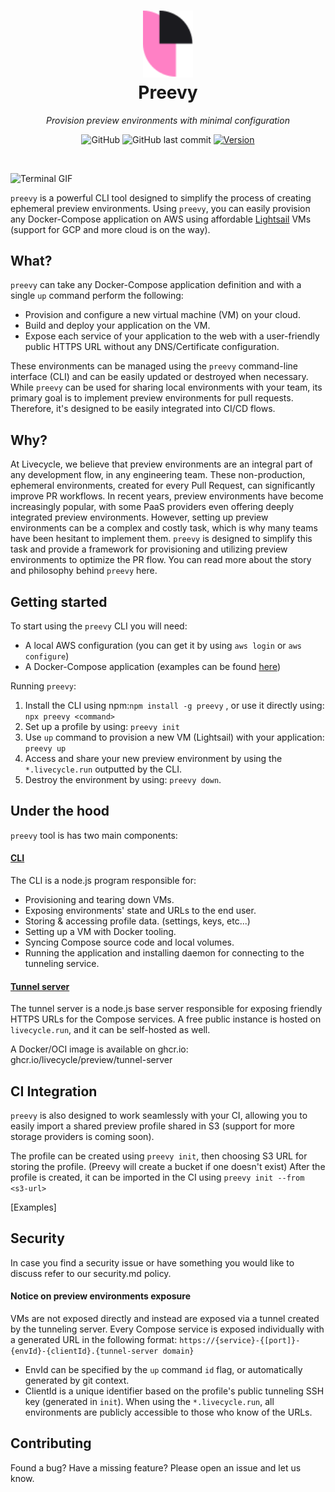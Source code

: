 <h1 align="center">
  <a href="https://preevy.dev" target="_blank" rel="noopener noreferrer">
    <picture>
      <source media="(prefers-color-scheme: dark)" srcset="site/static/img/logo-dark.svg">
      <img width="80" src="site/static/img/logo-light.svg">
    </picture>
  </a>
  <br />
  Preevy
</h1>
<p align="center"> <em>Provision preview environments with minimal configuration</em>
</p>
<div align="center">

![GitHub](https://img.shields.io/github/license/livecycle/preevy) ![GitHub last commit](https://img.shields.io/github/last-commit/livecycle/preevy) [![Version](https://img.shields.io/npm/v/preevy.svg)](https://npmjs.org/package/preevy)

</div>

<br />

![Terminal GIF](./terminal.gif)

`preevy` is a powerful CLI tool designed to simplify the process of creating ephemeral preview environments.
Using `preevy`, you can easily provision any Docker-Compose application on AWS using affordable [Lightsail](https://aws.amazon.com/free/compute/lightsail) VMs (support for GCP and more cloud is on the way).

## What?

`preevy` can take any Docker-Compose application definition and with a single `up` command perform the following:

- Provision and configure a new virtual machine (VM) on your cloud.
- Build and deploy your application on the VM.
- Expose each service of your application to the web with a user-friendly public HTTPS URL without any DNS/Certificate configuration.

These environments can be managed using the `preevy` command-line interface (CLI) and can be easily updated or destroyed when necessary.
While `preevy` can be used for sharing local environments with your team, its primary goal is to implement preview environments for pull requests. Therefore, it's designed to be easily integrated into CI/CD flows.

## Why?

At Livecycle, we believe that preview environments are an integral part of any development flow, in any engineering team.
These non-production, ephemeral environments, created for every Pull Request, can significantly improve PR workflows.
In recent years, preview environments have become increasingly popular, with some PaaS providers even offering deeply integrated preview environments.
However, setting up preview environments can be a complex and costly task, which is why many teams have been hesitant to implement them.
`preevy` is designed to simplify this task and provide a framework for provisioning and utilizing preview environments to optimize the PR flow.
You can read more about the story and philosophy behind `preevy` here.

## Getting started

To start using the `preevy` CLI you will need:

- A local AWS configuration (you can get it by using `aws login` or `aws configure`)
- A Docker-Compose application (examples can be found [here](https://github.com/docker/awesome-compose))

Running `preevy`:

1. Install the CLI using npm:`npm install -g preevy` , or use it directly using: `npx preevy <command>`
2. Set up a profile by using: `preevy init`
3. Use `up` command to provision a new VM (Lightsail) with your application: `preevy up`
4. Access and share your new preview environment by using the `*.livecycle.run` outputted by the CLI.
5. Destroy the environment by using: `preevy down`.

## Under the hood

`preevy` tool is has two main components:

#### [CLI](packages/cli)

The CLI is a node.js program responsible for:

- Provisioning and tearing down VMs.
- Exposing environments' state and URLs to the end user.
- Storing & accessing profile data. (settings, keys, etc...)
- Setting up a VM with Docker tooling.
- Syncing Compose source code and local volumes.
- Running the application and installing daemon for connecting to the tunneling service.

#### [Tunnel server](packages/tunnel-server)

The tunnel server is a node.js base server responsible for exposing friendly HTTPS URLs for the Compose services.
A free public instance is hosted on `livecycle.run`, and it can be self-hosted as well.

A Docker/OCI image is available on ghcr.io: ghcr.io/livecycle/preview/tunnel-server

## CI Integration

`preevy` is also designed to work seamlessly with your CI, allowing you to easily import a shared preview profile shared in S3 (support for more storage providers is coming soon).

The profile can be created using `preevy init`, then choosing S3 URL for storing the profile. (Preevy will create a bucket if one doesn't exist)
After the profile is created, it can be imported in the CI using `preevy init --from <s3-url>`

[Examples]

## Security

In case you find a security issue or have something you would like to discuss refer to our security.md policy.

#### Notice on preview environments exposure

VMs are not exposed directly and instead are exposed via a tunnel created by the tunneling server.
Every Compose service is exposed individually with a generated URL in the following format:
`https://{service}-{[port]}-{envId}-{clientId}.{tunnel-server domain}`

- EnvId can be specified by the `up` command `id` flag, or automatically generated by git context.
- ClientId is a unique identifier based on the profile's public tunneling SSH key (generated in `init`).
  When using the `*.livecycle.run`, all environments are publicly accessible to those who know of the URLs.

## Contributing

Found a bug? Have a missing feature? Please open an issue and let us know.
